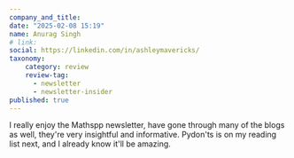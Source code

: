 ```yaml
---
company_and_title: 
date: "2025-02-08 15:19"
name: Anurag Singh
# link:
social: https://linkedin.com/in/ashleymavericks/
taxonomy:
    category: review
    review-tag:
      - newsletter
      - newsletter-insider
published: true
---
```


I really enjoy the Mathspp newsletter, have gone through many of the blogs as well, <span>they're very insightful and informative</span>. Pydon'ts is on my reading list next, and I already know it'll be amazing.
